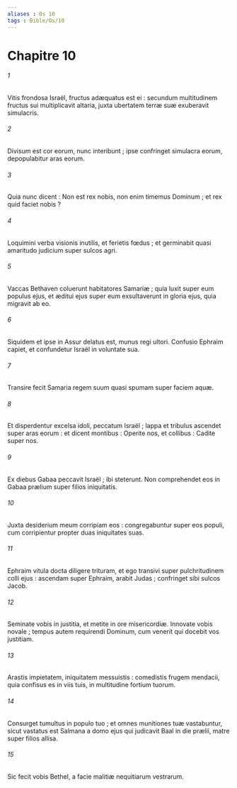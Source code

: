 ```yaml
---
aliases : Os 10
tags : Bible/Os/10
---
```


# Chapitre 10

###### 1
Vitis frondosa Israël, fructus adæquatus est ei : secundum multitudinem fructus sui multiplicavit altaria, juxta ubertatem terræ suæ exuberavit simulacris.
###### 2
Divisum est cor eorum, nunc interibunt ; ipse confringet simulacra eorum, depopulabitur aras eorum.
###### 3
Quia nunc dicent : Non est rex nobis, non enim timemus Dominum ; et rex quid faciet nobis ?
###### 4
Loquimini verba visionis inutilis, et ferietis fœdus ; et germinabit quasi amaritudo judicium super sulcos agri.
###### 5
Vaccas Bethaven coluerunt habitatores Samariæ ; quia luxit super eum populus ejus, et æditui ejus super eum exsultaverunt in gloria ejus, quia migravit ab eo.
###### 6
Siquidem et ipse in Assur delatus est, munus regi ultori. Confusio Ephraim capiet, et confundetur Israël in voluntate sua.
###### 7
Transire fecit Samaria regem suum quasi spumam super faciem aquæ.
###### 8
Et disperdentur excelsa idoli, peccatum Israël ; lappa et tribulus ascendet super aras eorum : et dicent montibus : Operite nos, et collibus : Cadite super nos.
###### 9
Ex diebus Gabaa peccavit Israël ; ibi steterunt. Non comprehendet eos in Gabaa prælium super filios iniquitatis.
###### 10
Juxta desiderium meum corripiam eos : congregabuntur super eos populi, cum corripientur propter duas iniquitates suas.
###### 11
Ephraim vitula docta diligere trituram, et ego transivi super pulchritudinem colli ejus : ascendam super Ephraim, arabit Judas ; confringet sibi sulcos Jacob.
###### 12
Seminate vobis in justitia, et metite in ore misericordiæ. Innovate vobis novale ; tempus autem requirendi Dominum, cum venerit qui docebit vos justitiam.
###### 13
Arastis impietatem, iniquitatem messuistis : comedistis frugem mendacii, quia confisus es in viis tuis, in multitudine fortium tuorum.
###### 14
Consurget tumultus in populo tuo ; et omnes munitiones tuæ vastabuntur, sicut vastatus est Salmana a domo ejus qui judicavit Baal in die prælii, matre super filios allisa.
###### 15
Sic fecit vobis Bethel, a facie malitiæ nequitiarum vestrarum.
